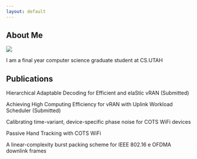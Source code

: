 ```yaml
---
layout: default
---
```


## About Me

<img class="profile-picture" src="sherlock.jpg">

I am a final year computer science graduate student at CS.UTAH


## Publications

Hierarchical Adaptable Decoding for Efficient and elaStic vRAN (Submitted)

Achieving High Computing Efficiency for vRAN with Uplink Workload Scheduler	(Submitted)

Calibrating time-variant, device-specific phase noise for COTS WiFi devices

Passive Hand Tracking with COTS WiFi

A linear-complexity burst packing scheme for IEEE 802.16 e OFDMA downlink frames




